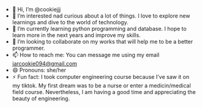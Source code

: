 - 👋 Hi, I’m @cookiejjj
- 👀 I’m interested nad curious about a lot of things. I love to explore new learnings and dive to the world of technology. 
- 🌱 I’m currently learning python programming and database. I hope to learn more in the next years and improve my skills. 
- 💞️ I’m looking to collaborate on my works that will help me to be a better programmer. 
- 📫 How to reach me: You can message me using my email jarcookie094@gmail.com
- 😄 Pronouns: she/her
- ⚡ Fun fact: I took computer engineering course because I've saw it on my tiktok. My first dream was to be a nurse or enter a medicin/medical field course. Nevertheless, I am having a good time and appreciating the beauty of engineering. 

<!---
cookiejjj/cookiejjj is a ✨ special ✨ repository because its `README.md` (this file) appears on your GitHub profile.
You can click the Preview link to take a look at your changes.
--->
